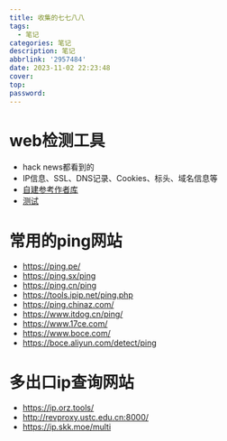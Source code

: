 ```yaml
---
title: 收集的七七八八
tags:
  - 笔记
categories: 笔记
description: 笔记
abbrlink: '2957484'
date: 2023-11-02 22:23:48
cover:
top:
password:
---
```


# web检测工具

- hack news都看到的
- IP信息、SSL、DNS记录、Cookies、标头、域名信息等
- [自建参考作者库](https://github.com/lissy93/web-check)
- [测试](https://web-check.xyz/)

# 常用的ping网站

- https://ping.pe/
- https://ping.sx/ping
- https://ping.cn/ping
- https://tools.ipip.net/ping.php
- https://ping.chinaz.com/
- https://www.itdog.cn/ping/
- https://www.17ce.com/
- https://www.boce.com/
- https://boce.aliyun.com/detect/ping

# 多出口ip查询网站

- https://ip.orz.tools/
- http://revproxy.ustc.edu.cn:8000/
- https://ip.skk.moe/multi